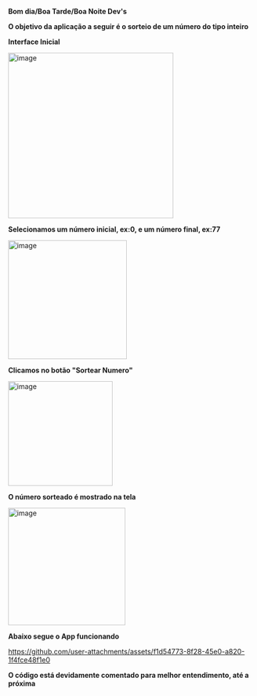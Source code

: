 <strong>Bom dia/Boa Tarde/Boa Noite Dev's</strong>

<strong>O objetivo da aplicação a seguir é o sorteio de um número do tipo inteiro</strong>

<strong>Interface Inicial</strong>

<img width="337" alt="image" src="https://github.com/user-attachments/assets/3bc45d60-f5eb-4637-9d7f-34ac12e73f87">

<strong>Selecionamos um número inicial, ex:0, e um número final, ex:77</strong>

<img width="242" alt="image" src="https://github.com/user-attachments/assets/d4c03f26-5bb1-49f4-9b6d-c128a874a667">


<strong>Clicamos no botão "Sortear Numero"</strong>

<img width="213" alt="image" src="https://github.com/user-attachments/assets/9294df57-1414-4559-94a5-078618e689bb">


<strong>O número sorteado é mostrado na tela</strong>

<img width="239" alt="image" src="https://github.com/user-attachments/assets/be25f996-40a4-4d97-b894-f13368a4c478">

<strong>Abaixo segue o App funcionando</strong>



https://github.com/user-attachments/assets/f1d54773-8f28-45e0-a820-1f4fce48f1e0


<strong>O código está devidamente comentado para melhor entendimento, até a próxima</strong>

